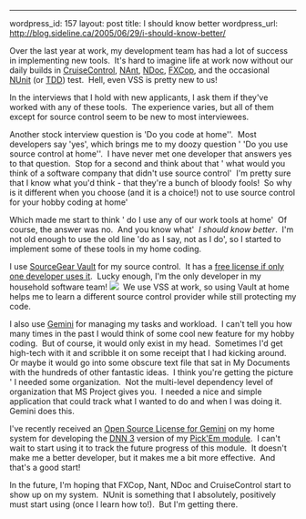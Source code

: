 --- 
wordpress_id: 157
layout: post
title: I should know better
wordpress_url: http://blog.sideline.ca/2005/06/29/i-should-know-better/

<p>Over the last year at work, my development team has had a lot of success in implementing new tools.  It's hard to imagine life at work now without our daily builds in <a href="http://cruisecontrol.sourceforge.net/">CruiseControl</a>, <a href="http://nant.sourceforge.net/">NAnt</a>, <a href="http://ndoc.sourceforge.net/">NDoc</a>, <a href="http://www.gotdotnet.com/team/fxcop/">FXCop</a>, and the occasional <a href="http://www.nunit.org/">NUnit</a> (or <a href="http://codebetter.com/blogs/darrell.norton/articles/50337.aspx">TDD</a>) test.  Hell, even VSS is pretty new to us!</p>
<p>In the interviews that I hold with new applicants, I ask them if they've worked with any of these tools.  The experience varies, but all of them except for source control seem to be new to most interviewees.</p>
<p>Another stock interview question is 'Do you code at home''.  Most developers say 'yes', which brings me to my doozy question ' 'Do you use source control at home''.  I have never met one developer that answers yes to that question.  Stop for a second and think about that ' what would you think of a software company that didn't use source control'  I'm pretty sure that I know what you'd think - that they're a bunch of bloody fools!  So why is it different when you choose (and it is a choice!) not to use source control for your hobby coding at home'</p>
<p>Which made me start to think ' do I use any of our work tools at home'  Of course, the answer was no.  And you know what'  <em>I should know better</em>.  I'm not old enough to use the old line 'do as I say, not as I do', so I started to implement some of these tools in my home coding.</p>
<p>I use <a href="http://www.sourcegear.com/vault/">SourceGear Vault</a> for my source control.  It has a <a href="http://support.sourcegear.com/viewtopic.php't=252">free license if only one developer uses it</a>.  Lucky enough, I'm the only developer in my household software team! <img src="http://my.aream.ca/blogs/images/smile3.gif" />  We use VSS at work, so using Vault at home helps me to learn a different source control provider while still protecting my code.</p>
<p>I also use <a href="http://www.countersoft.com/">Gemini</a> for managing my tasks and workload.  I can't tell you how many times in the past I would think of some cool new feature for my hobby coding.  But of course, it would only exist in my head.  Sometimes I'd get high-tech with it and scribble it on some receipt that I had kicking around.  Or maybe it would go into some obscure text file that sat in My Documents with the hundreds of other fantastic ideas.  I think you're getting the picture ' I needed some organization.  Not the multi-level dependency level of organization that MS Project gives you.  I needed a nice and simple application that could track what I wanted to do and when I was doing it.  Gemini does this.</p>
<p>I've recently received an <a href="http://www.countersoft.com/Licensing.aspx">Open Source License for Gemini</a> on my home system for developing the <a href="http://www.dotnetnuke.com/">DNN 3</a> version of my <a href="http://aream.ca/DNN/PickEm/tabid/56/Default.aspx">Pick'Em module</a>.  I can't wait to start using it to track the future progress of this module.  It doesn't make me a better developer, but it makes me a bit more effective.  And that's a good start!</p>
<p>In the future, I'm hoping that FXCop, Nant, NDoc and CruiseControl start to show up on my system.  NUnit is something that I absolutely, positively must start using (once I learn how to!).  But I'm getting there.  </p>
